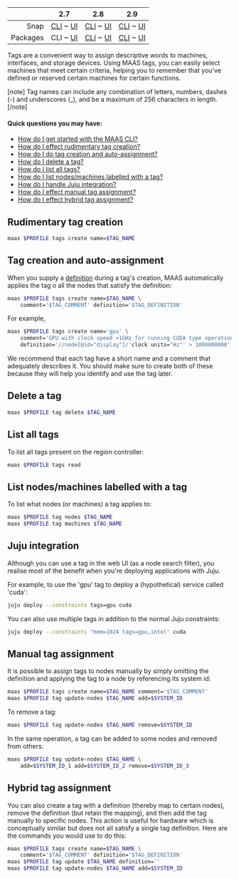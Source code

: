 ||2.7|2.8|2.9|
|-----:|:-----:|:-----:|:-----:|
|Snap|[CLI](/t/maas-tags-snap-2-7-cli/2886) ~ [UI](/t/maas-tags-snap-2-7-ui/2887)|[CLI](/t/maas-tags-snap-2-8-cli/2888) ~ [UI](/t/maas-tags-snap-2-8-ui/2889)|[CLI](/t/maas-tags-snap-2-9-cli/2890) ~ [UI](/t/maas-tags-snap-2-9-ui/2891)|
|Packages|CLI ~ [UI](/t/maas-tags-deb-2-7-ui/2893)|[CLI](/t/maas-tags-deb-2-8-cli/2894) ~ [UI](/t/maas-tags-deb-2-8-ui/2895)|[CLI](/t/maas-tags-deb-2-9-cli/2896) ~ [UI](/t/maas-tags-deb-2-9-ui/2897)|

<!-- deb-2-7-ui
||2.7|2.8|2.9|
|-----:|:-----:|:-----:|:-----:|
|Snap|[CLI](/t/maas-tags-snap-2-7-cli/2886) ~ [UI](/t/maas-tags-snap-2-7-ui/2887)|[CLI](/t/maas-tags-snap-2-8-cli/2888) ~ [UI](/t/maas-tags-snap-2-8-ui/2889)|[CLI](/t/maas-tags-snap-2-9-cli/2890) ~ [UI](/t/maas-tags-snap-2-9-ui/2891)|
|Packages|[CLI](/t/maas-tags-deb-2-7-cli/2892) ~ UI|[CLI](/t/maas-tags-deb-2-8-cli/2894) ~ [UI](/t/maas-tags-deb-2-8-ui/2895)|[CLI](/t/maas-tags-deb-2-9-cli/2896) ~ [UI](/t/maas-tags-deb-2-9-ui/2897)|
 deb-2-7-ui -->

<!-- deb-2-8-cli
||2.7|2.8|2.9|
|-----:|:-----:|:-----:|:-----:|
|Snap|[CLI](/t/maas-tags-snap-2-7-cli/2886) ~ [UI](/t/maas-tags-snap-2-7-ui/2887)|[CLI](/t/maas-tags-snap-2-8-cli/2888) ~ [UI](/t/maas-tags-snap-2-8-ui/2889)|[CLI](/t/maas-tags-snap-2-9-cli/2890) ~ [UI](/t/maas-tags-snap-2-9-ui/2891)|
|Packages|[CLI](/t/maas-tags-deb-2-7-cli/2892) ~ [UI](/t/maas-tags-deb-2-7-ui/2893)|CLI ~ [UI](/t/maas-tags-deb-2-8-ui/2895)|[CLI](/t/maas-tags-deb-2-9-cli/2896) ~ [UI](/t/maas-tags-deb-2-9-ui/2897)|
 deb-2-8-cli -->

<!-- deb-2-8-ui
||2.7|2.8|2.9|
|-----:|:-----:|:-----:|:-----:|
|Snap|[CLI](/t/maas-tags-snap-2-7-cli/2886) ~ [UI](/t/maas-tags-snap-2-7-ui/2887)|[CLI](/t/maas-tags-snap-2-8-cli/2888) ~ [UI](/t/maas-tags-snap-2-8-ui/2889)|[CLI](/t/maas-tags-snap-2-9-cli/2890) ~ [UI](/t/maas-tags-snap-2-9-ui/2891)|
|Packages|[CLI](/t/maas-tags-deb-2-7-cli/2892) ~ [UI](/t/maas-tags-deb-2-7-ui/2893)|[CLI](/t/maas-tags-deb-2-8-cli/2894) ~ UI|[CLI](/t/maas-tags-deb-2-9-cli/2896) ~ [UI](/t/maas-tags-deb-2-9-ui/2897)|
 deb-2-8-ui -->

<!-- deb-2-9-cli
||2.7|2.8|2.9|
|-----:|:-----:|:-----:|:-----:|
|Snap|[CLI](/t/maas-tags-snap-2-7-cli/2886) ~ [UI](/t/maas-tags-snap-2-7-ui/2887)|[CLI](/t/maas-tags-snap-2-8-cli/2888) ~ [UI](/t/maas-tags-snap-2-8-ui/2889)|[CLI](/t/maas-tags-snap-2-9-cli/2890) ~ [UI](/t/maas-tags-snap-2-9-ui/2891)|
|Packages|[CLI](/t/maas-tags-deb-2-7-cli/2892) ~ [UI](/t/maas-tags-deb-2-7-ui/2893)|[CLI](/t/maas-tags-deb-2-8-cli/2894) ~ [UI](/t/maas-tags-deb-2-8-ui/2895)|CLI ~ [UI](/t/maas-tags-deb-2-9-ui/2897)|
 deb-2-9-cli -->

<!-- deb-2-9-ui
||2.7|2.8|2.9|
|-----:|:-----:|:-----:|:-----:|
|Snap|[CLI](/t/maas-tags-snap-2-7-cli/2886) ~ [UI](/t/maas-tags-snap-2-7-ui/2887)|[CLI](/t/maas-tags-snap-2-8-cli/2888) ~ [UI](/t/maas-tags-snap-2-8-ui/2889)|[CLI](/t/maas-tags-snap-2-9-cli/2890) ~ [UI](/t/maas-tags-snap-2-9-ui/2891)|
|Packages|[CLI](/t/maas-tags-deb-2-7-cli/2892) ~ [UI](/t/maas-tags-deb-2-7-ui/2893)|[CLI](/t/maas-tags-deb-2-8-cli/2894) ~ [UI](/t/maas-tags-deb-2-8-ui/2895)|[CLI](/t/maas-tags-deb-2-9-cli/2896) ~ UI|
 deb-2-9-ui -->

<!-- snap-2-7-cli
||2.7|2.8|2.9|
|-----:|:-----:|:-----:|:-----:|
|Snap|CLI ~ [UI](/t/maas-tags-snap-2-7-ui/2887)|[CLI](/t/maas-tags-snap-2-8-cli/2888) ~ [UI](/t/maas-tags-snap-2-8-ui/2889)|[CLI](/t/maas-tags-snap-2-9-cli/2890) ~ [UI](/t/maas-tags-snap-2-9-ui/2891)|
|Packages|[CLI](/t/maas-tags-deb-2-7-cli/2892) ~ [UI](/t/maas-tags-deb-2-7-ui/2893)|[CLI](/t/maas-tags-deb-2-8-cli/2894) ~ [UI](/t/maas-tags-deb-2-8-ui/2895)|[CLI](/t/maas-tags-deb-2-9-cli/2896) ~ [UI](/t/maas-tags-deb-2-9-ui/2897)|
 snap-2-7-cli -->

<!-- snap-2-7-ui
||2.7|2.8|2.9|
|-----:|:-----:|:-----:|:-----:|
|Snap|[CLI](/t/maas-tags-snap-2-7-cli/2886) ~ UI|[CLI](/t/maas-tags-snap-2-8-cli/2888) ~ [UI](/t/maas-tags-snap-2-8-ui/2889)|[CLI](/t/maas-tags-snap-2-9-cli/2890) ~ [UI](/t/maas-tags-snap-2-9-ui/2891)|
|Packages|[CLI](/t/maas-tags-deb-2-7-cli/2892) ~ [UI](/t/maas-tags-deb-2-7-ui/2893)|[CLI](/t/maas-tags-deb-2-8-cli/2894) ~ [UI](/t/maas-tags-deb-2-8-ui/2895)|[CLI](/t/maas-tags-deb-2-9-cli/2896) ~ [UI](/t/maas-tags-deb-2-9-ui/2897)|
 snap-2-7-ui -->

<!-- snap-2-8-cli
||2.7|2.8|2.9|
|-----:|:-----:|:-----:|:-----:|
|Snap|[CLI](/t/maas-tags-snap-2-7-cli/2886) ~ [UI](/t/maas-tags-snap-2-7-ui/2887)|CLI ~ [UI](/t/maas-tags-snap-2-8-ui/2889)|[CLI](/t/maas-tags-snap-2-9-cli/2890) ~ [UI](/t/maas-tags-snap-2-9-ui/2891)|
|Packages|[CLI](/t/maas-tags-deb-2-7-cli/2892) ~ [UI](/t/maas-tags-deb-2-7-ui/2893)|[CLI](/t/maas-tags-deb-2-8-cli/2894) ~ [UI](/t/maas-tags-deb-2-8-ui/2895)|[CLI](/t/maas-tags-deb-2-9-cli/2896) ~ [UI](/t/maas-tags-deb-2-9-ui/2897)|
 snap-2-8-cli -->

<!-- snap-2-8-ui
||2.7|2.8|2.9|
|-----:|:-----:|:-----:|:-----:|
|Snap|[CLI](/t/maas-tags-snap-2-7-cli/2886) ~ [UI](/t/maas-tags-snap-2-7-ui/2887)|[CLI](/t/maas-tags-snap-2-8-cli/2888) ~ UI|[CLI](/t/maas-tags-snap-2-9-cli/2890) ~ [UI](/t/maas-tags-snap-2-9-ui/2891)|
|Packages|[CLI](/t/maas-tags-deb-2-7-cli/2892) ~ [UI](/t/maas-tags-deb-2-7-ui/2893)|[CLI](/t/maas-tags-deb-2-8-cli/2894) ~ [UI](/t/maas-tags-deb-2-8-ui/2895)|[CLI](/t/maas-tags-deb-2-9-cli/2896) ~ [UI](/t/maas-tags-deb-2-9-ui/2897)|
 snap-2-8-ui -->

<!-- snap-2-9-cli
||2.7|2.8|2.9|
|-----:|:-----:|:-----:|:-----:|
|Snap|[CLI](/t/maas-tags-snap-2-7-cli/2886) ~ [UI](/t/maas-tags-snap-2-7-ui/2887)|[CLI](/t/maas-tags-snap-2-8-cli/2888) ~ [UI](/t/maas-tags-snap-2-8-ui/2889)|CLI ~ [UI](/t/maas-tags-snap-2-9-ui/2891)|
|Packages|[CLI](/t/maas-tags-deb-2-7-cli/2892) ~ [UI](/t/maas-tags-deb-2-7-ui/2893)|[CLI](/t/maas-tags-deb-2-8-cli/2894) ~ [UI](/t/maas-tags-deb-2-8-ui/2895)|[CLI](/t/maas-tags-deb-2-9-cli/2896) ~ [UI](/t/maas-tags-deb-2-9-ui/2897)|
 snap-2-9-cli -->

<!-- snap-2-9-ui
||2.7|2.8|2.9|
|-----:|:-----:|:-----:|:-----:|
|Snap|[CLI](/t/maas-tags-snap-2-7-cli/2886) ~ [UI](/t/maas-tags-snap-2-7-ui/2887)|[CLI](/t/maas-tags-snap-2-8-cli/2888) ~ [UI](/t/maas-tags-snap-2-8-ui/2889)|[CLI](/t/maas-tags-snap-2-9-cli/2890) ~ UI|
|Packages|[CLI](/t/maas-tags-deb-2-7-cli/2892) ~ [UI](/t/maas-tags-deb-2-7-ui/2893)|[CLI](/t/maas-tags-deb-2-8-cli/2894) ~ [UI](/t/maas-tags-deb-2-8-ui/2895)|[CLI](/t/maas-tags-deb-2-9-cli/2896) ~ [UI](/t/maas-tags-deb-2-9-ui/2897)|
 snap-2-9-ui -->

Tags are a convenient way to assign descriptive words to machines, interfaces, and storage devices. Using MAAS tags, you can easily select machines that meet certain criteria, helping you to remember that you've defined or reserved certain machines for certain functions. 

[note]
 Tag names can include any combination of letters, numbers, dashes (-) and underscores (_), and be a maximum of 256 characters in length.
[/note]

<!-- snap-2-7-ui snap-2-8-ui snap-2-9-ui deb-2-7-ui deb-2-8-ui deb-2-9-ui
#### Quick questions you may have:

* [How are tags defined?](#heading--tag-definitions)
* [How can I see and filter the tag list?](#heading--tag-listing-and-tags-as-search-filters)
* [How do I see and change which tags are assigned?](#heading--tag-assignment)
* [How do I manage tags?](#heading--tag-management)

MAAS supports binding an XPath expressions to a tag using *tag definitions* (see below). This makes auto-assigning tags to matching hardware possible. For instance, you could tag machines that possess fast GPUs and then deploy software that used GPU-accelerated CUDA or OpenCL libraries.

Because [Juju](https://jujucharms.com/docs/stable/about-juju.html) is the recommended way to deploy services on machines managed by MAAS (see [below](#heading--tag-management)), it supports MAAS tags for application deployments. By specifying MAAS tags as Juju "constraints", services can be deployed to machines that have particular user-defined characteristics.

<h2 id="heading--tag-definitions">Tag definitions</h2>

A *tag definition* is the criteria by which machines are auto-labelled by the corresponding tag. During machine enlistment, MAAS collects hardware information (using the [lshw](http://ezix.org/project/wiki/HardwareLiSter) utility). The definition used in creating a tag is then constructed using an *XPath expression* based on that information. See [w3schools documentation](https://www.w3schools.com/xml/xpath_intro.asp) for details on XPath.

The collected data for each machine, viewable (in both XML and YAML) in the web UI, is inspected by you for the desired property. Building on the example alluded to above, a property can be a GPU with a clock speed greater than 1GHz. In this case, the following excerpt from a machine's data (in XML format) is pertinent:

``` nohighlight
      <lshw:node id="display" class="display" handle="PCI:0000:00:02.0">
       <lshw:description>VGA compatible controller</lshw:description>
       <lshw:product>GD 5446</lshw:product>
       <lshw:vendor>Cirrus Logic</lshw:vendor>
       <lshw:physid>2</lshw:physid>
       <lshw:businfo>pci@0000:00:02.0</lshw:businfo>
       <lshw:version>00</lshw:version>
       <lshw:width units="bits">32</lshw:width>
       <lshw:clock units="Hz">33000000</lshw:clock>
       <lshw:configuration>
        <lshw:setting id="latency" value="0"/>
       </lshw:configuration>
       <lshw:capabilities>
        <lshw:capability id="vga_controller"/>
       </lshw:capabilities>
       <lshw:resources>
        <lshw:resource type="memory" value="fc000000-fdffffff"/>
        <lshw:resource type="memory" value="febd0000-febd0fff"/>
        <lshw:resource type="memory" value="febc0000-febcffff"/>
       </lshw:resources>
      </lshw:node>
```

MAAS machines will be selected based on these XPath *predicates*:

-   *element* of 'node'
-   with an *attribute* of 'id'
-   whose *value* is 'display'
-   and has a *child element* of 'clock units="Hz"'

After adding the speed criteria via an XPath *operator* we end up with this as our tag definition:

``` nohighlight
//node[@id="display"]/'clock units="Hz"' > 1000000000
```

<h2 id="heading--tag-listing-and-tags-as-search-filters">Tag listing and tags as search filters</h2>

To list all tags, visit the 'Machines' tab and expand the 'Tags' subsection in the left pane.

In this view, you can use tags as machine search filters. Select one or several tags. The machines that satisfy all selected tags will display on the right pane. Notice there is a search field at the top of the right pane. You can type a search expression into this field.

Below, tag 'virtual' has been selected (with the mouse), and the search field automatically reflects this. Five machines satisfy this search filter.

<a href="https://assets.ubuntu.com/v1/69aa9997-nodes-tags__2.6-tags-filter.png" target = "_blank"><img src="https://assets.ubuntu.com/v1/69aa9997-nodes-tags__2.6-tags-filter.png"></a>

Remove a tag from the search filter by either hitting the 'x' character alongside a tag or editing the search expression.

<h2 id="heading--tag-assignment">Tag assignment</h2>

To view a machine's currently assigned tags, stay on the 'Machines' page and click on the machine in question. MAAS will display currently-assigned tags in the *Tags* pane of the 'Machine summary'.

Select the 'Configuration' tab and then the 'Edit' button alongside 'Machine configuration' to edit tags:

-   To unassign a tag hit the 'x' character alongside a tag.
-   To create a basic tag, type the name of the new tag in the 'Add a tag' field and hit Enter. The tag will be created and automatically assigned to the machine. Repeat if desired.
-   To assign an existing tag, type at least three characters to trigger a real-time search. Any resulting tags will show up in a drop-down menu. Select as desired.

<a href="https://assets.ubuntu.com/v1/250050ee-nodes-tags__2.6-tags-add-remove.png" target = "_blank"><img src="https://assets.ubuntu.com/v1/250050ee-nodes-tags__2.6-tags-add-remove.png"></a>

You can apply changes by pressing the 'Save changes' button.

[note]
New tags become available as a filter in the 'Machines' page in the web UI immediately after you add them.
[/note]

<h3 id="heading--tags-for-network-interfaces">Tags for network interfaces</h3>

It's also possible to assign tags to specific network interfaces. You can use these tags when searching for machines within the web UI and when allocating machines from the API.

Network interface tags can only be assigned when a machine is in either a 'Ready' or a 'Broken' state.

With the machine selected from the 'Machines' page, on the 'Interfaces' tab use the 'Edit Physical' button from the 'Actions' menu icon to the right of an interface:

<a href="https://assets.ubuntu.com/v1/dd9cf996-nodes-tags__2.6-tag-net-interfaces.png" target = "_blank"><img src="https://assets.ubuntu.com/v1/dd9cf996-nodes-tags__2.6-tag-net-interfaces.png"></a>

To add a tag, type its name into the 'Tags' field and press Enter. Repeat as desired. Use the small 'x' next to a tag to unassign the tag.

You can apply changes by pressing the 'Save' button.

<h3 id="heading--tags-for-storage-configuration">Tags for storage configuration</h3>

Alongside tags for an entire machine and network interfaces, you can also define tags for storage devices. You can use these tags like any other, when searching for machines within the web UI, where they appear beneath the 'Storage tag' filter, and when allocating machines from the API.

To add a tag to a storage device, click on the machine with the storage you wish to tag on the 'Machines' page of the web UI and open the 'Storage' tab. Use the menu in the 'Actions' column beneath 'Available disks and partitions' to select 'Edit disk' for your chosen device:

<a href="https://assets.ubuntu.com/v1/43dd9f9d-nodes-tags__2.6-tag-storage.png" target = "_blank"><img src="https://assets.ubuntu.com/v1/43dd9f9d-nodes-tags__2.6-tag-storage.png"></a>

To add a tag, type its name into the 'Tags' field and press Enter. Repeat as desired. Use the small 'x' next to a tag to unassign the tag.

You can apply changes by pressing the 'Save' button.
snap-2-7-ui snap-2-8-ui snap-2-9-ui deb-2-7-ui deb-2-8-ui deb-2-9-ui -->

#### Quick questions you may have:

* [How do I get started with the MAAS CLI?](/t/maas-cli/802)
* [How do I effect rudimentary tag creation?](#heading--rudimentary-tag-creation)
* [How do I do tag creation and auto-assignment?](#heading--tag-creation-and-auto-assignment)
* [How do I delete a tag?](#heading--delete-a-tag)
* [How do I list all tags?](#heading--list-all-tags)
* [How do I list nodes/machines labelled with a tag?](#heading--list-nodesmachines-labelled-with-a-tag)
* [How do I handle Juju integration?](#heading--juju-integration)
* [How do I effect manual tag assignment?](#heading--manual-tag-assignment)
* [How do I effect hybrid tag assignment?](#heading--hybrid-tag-assignment)

<h2 id="heading--rudimentary-tag-creation">Rudimentary tag creation</h2>

``` bash
maas $PROFILE tags create name=$TAG_NAME
```

<h2 id="heading--tag-creation-and-auto-assignment">Tag creation and auto-assignment</h2>

When you supply a [definition](/t/maas-tags/834#heading--tag-definitions) during a tag's creation, MAAS automatically applies the tag o all the nodes that satisfy the definition:

``` bash
maas $PROFILE tags create name=$TAG_NAME \
    comment='$TAG_COMMENT' definition='$TAG_DEFINITION'
```

For example,

``` bash
maas $PROFILE tags create name='gpu' \
    comment='GPU with clock speed >1GHz for running CUDA type operations.' \
    definition='//node[@id="display"]/'clock units="Hz"' > 1000000000'
```

We recommend that each tag have a short name and a comment that adequately describes it. You should make sure to create both of these because they will help you identify and use the tag later.

<h2 id="heading--delete-a-tag">Delete a tag</h2>

``` bash
maas $PROFILE tag delete $TAG_NAME
```

<h2 id="heading--list-all-tags">List all tags</h2>

To list all tags present on the region controller:

``` bash
maas $PROFILE tags read
```

<h2 id="heading--list-nodesmachines-labelled-with-a-tag">List nodes/machines labelled with a tag</h2>

To list what nodes (or machines) a tag applies to:

``` bash
maas $PROFILE tag nodes $TAG_NAME
maas $PROFILE tag machines $TAG_NAME
```

<h2 id="heading--juju-integration">Juju integration</h2>

Although you can use a tag in the web UI (as a node search filter), you realise most of the benefit when you're deploying applications with Juju.

For example, to use the 'gpu' tag to deploy a (hypothetical) service called 'cuda':

``` bash
juju deploy --constraints tags=gpu cuda
```

You can also use multiple tags in addition to the normal Juju constraints:

``` bash
juju deploy --constraints "mem=1024 tags=gpu,intel" cuda
```

<h2 id="heading--manual-tag-assignment">Manual tag assignment</h2>

It is possible to assign tags to nodes manually by simply omitting the definition and applying the tag to a node by referencing its system id:

``` bash
maas $PROFILE tags create name=$TAG_NAME comment='$TAG_COMMENT'
maas $PROFILE tag update-nodes $TAG_NAME add=$SYSTEM_ID
```

To remove a tag:

``` bash
maas $PROFILE tag update-nodes $TAG_NAME remove=$SYSTEM_ID
```

In the same operation, a tag can be added to some nodes and removed from others:

``` bash
maas $PROFILE tag update-nodes $TAG_NAME \
    add=$SYSTEM_ID_1 add=$SYSTEM_ID_2 remove=$SYSTEM_ID_3
```

<h2 id="heading--hybrid-tag-assignment">Hybrid tag assignment</h2>

You can also create a tag with a definition (thereby map to certain nodes), remove the definition (but retain the mapping), and then add the tag manually to specific nodes. This action is useful for hardware which is conceptually similar but does not all satisfy a single tag definition. Here are the commands you would use to do this:

``` bash
maas $PROFILE tags create name=$TAG_NAME \
    comment='$TAG_COMMENT' definition='$TAG_DEFINITION'
maas $PROFILE tag update $TAG_NAME definition=''
maas $PROFILE tag update-nodes $TAG_NAME add=$SYSTEM_ID
```
